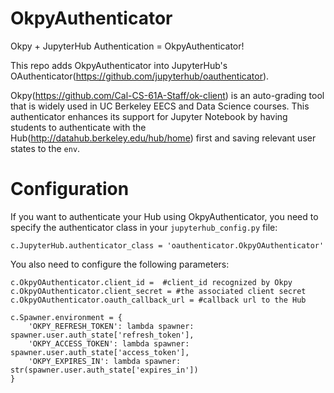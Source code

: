 # OkpyAuthenticator

Okpy + JupyterHub Authentication = OkpyAuthenticator!


This repo adds OkpyAuthenticator into JupyterHub's OAuthenticator(https://github.com/jupyterhub/oauthenticator).


Okpy(https://github.com/Cal-CS-61A-Staff/ok-client) is an auto-grading tool that
is widely used in UC Berkeley EECS and Data Science courses. This authenticator
enhances its support for Jupyter Notebook by having students to authenticate with
the Hub(http://datahub.berkeley.edu/hub/home) first and saving relevant user states
to the `env`.


# Configuration

If you want to authenticate your Hub using OkpyAuthenticator, you need to specify
the authenticator class in your `jupyterhub_config.py` file:

```
c.JupyterHub.authenticator_class = 'oauthenticator.OkpyOAuthenticator'

```

You also need to configure the following parameters:
```
c.OkpyOAuthenticator.client_id =  #client_id recognized by Okpy
c.OkpyOAuthenticator.client_secret = #the associated client secret
c.OkpyOAuthenticator.oauth_callback_url = #callback url to the Hub

c.Spawner.environment = {
    'OKPY_REFRESH_TOKEN': lambda spawner: spawner.user.auth_state['refresh_token'],
    'OKPY_ACCESS_TOKEN': lambda spawner: spawner.user.auth_state['access_token'],
    'OKPY_EXPIRES_IN': lambda spawner: str(spawner.user.auth_state['expires_in'])
}

```
